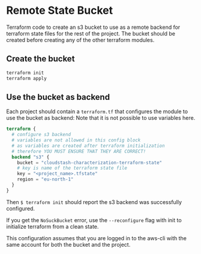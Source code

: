 # Remote State Bucket

Terraform code to create an s3 bucket to use as a remote backend for terraform state files for the rest of the project.
The bucket should be created before creating any of the other terraform modules.

## Create the bucket

```sh
terraform init
terraform apply
```

## Use the bucket as backend

Each project should contain a `terraform.tf` that configures the module to use the bucket as backend:
Note that it is not possible to use variables here.

```terraform
terraform {
  # configure s3 backend
  # variables are not allowed in this config block
  # as variables are created after terraform initialization
  # therefore YOU MUST ENSURE THAT THEY ARE CORRECT!
  backend "s3" {
    bucket = "cloudstash-characterization-terraform-state"
    # key is name of the terraform state file
    key = "<project_name>.tfstate"
    region = "eu-north-1"
  }
}
```

Then `$ terraform init` should report the s3 backend was successfully configured.

If you get the `NoSuckBucket` error, use the `--reconfigure` flag with init to initialize terraform from a clean state.

This configuration assumes that you are logged in to the aws-cli with the same account for both the bucket and the project.
